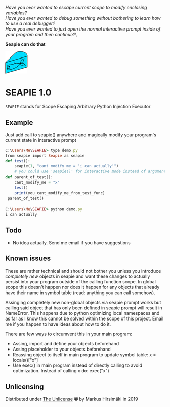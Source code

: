 _Have you ever wanted to escape current scope to modify enclosing variables?_\
_Have you ever wanted to debug something without bothering to learn how to use a real debugger?_\
_Have you ever wanted to just open the normal interactive prompt inside of your program and then continue?_\

__Seapie can do that__

<img src="https://raw.githubusercontent.com/hirsimaki-markus/SEAPIE/master/images/SEAPIE.png" width="70" height="70"/>

# SEAPIE 1.0

```SEAPIE``` stands for Scope Escaping Arbitrary Python Injection Executor

## Example

Just add call to seapie() anywhere and magically modify your program's current state in interactive prompt

```ruby
C:\Users\Me\SEAPIE> type demo.py
from seapie import Seapie as seapie
def test():
    seapie(1, "cant_modify_me = 'i can actually'")
    # you could use 'seapie()' for interactive mode instead of arguments
def parent_of_test():
    cant_modify_me = "x"
    test()
    print(you_cant_modify_me_from_test_func)
 parent_of_test()

C:\Users\Me\SEAPIE> python demo.py
i can actually
```
## Todo
* No idea actually. Send me email if you have suggestions

## Known issues

These are rather technical and should not bother you unless you introduce _completely new_ objects in seapie and want
these changes to actually persist into your program outside of the calling function scope. In global scope this doesn't happen
nor does it happen for any objects that already have their name in symbol table (read: anything you can call somehow).

Assinging completely new non-global objects via seapie prompt works but calling said object that has only been defined in
seapie prompt will result in NameError. This happens due to python optimizing local namespaces and as far as I know this
cannot be solved within the scope of this project. Email me if you happen to have ideas about how to do it.

There are few ways to circumvent this in your main program:
* Assing, import and define your objects beforehand
* Assing placeholder to your objects beforehand
* Reassing object to itself in main program to update symbol table: x = locals()["x"]
* Use exec() in main program instead of directly calling to avoid optimization. Instead of calling x do: exec("x")

## Unlicensing
Distributed under [The Unlicense](https://choosealicense.com/licenses/unlicense/) <img src="https://raw.githubusercontent.com/hirsimaki-markus/SEAPIE/master/images/unlisence.png" width="12" height="12"/> by Markus Hirsimäki in 2019
